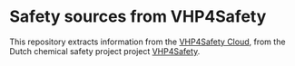 # Safety sources from VHP4Safety

This repository extracts information from the [VHP4Safety Cloud](https://cloud.vhp4safety.nl/),
from the Dutch chemical safety project project [VHP4Safety](https://www.vhp4safety.nl/).

